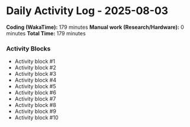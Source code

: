 # Daily Activity Log - 2025-08-03

**Coding (WakaTime):** 179 minutes
**Manual work (Research/Hardware):** 0 minutes
**Total Time:** 179 minutes

### Activity Blocks
- Activity block #1
- Activity block #2
- Activity block #3
- Activity block #4
- Activity block #5
- Activity block #6
- Activity block #7
- Activity block #8
- Activity block #9
- Activity block #10
